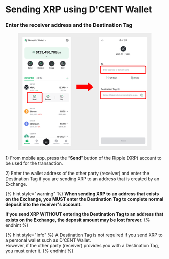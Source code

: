 # Sending XRP using D'CENT Wallet

### Enter the receiver address and the Destination Tag

<figure><img src="../../../.gitbook/assets/20 (3).png" alt=""><figcaption></figcaption></figure>

1\) From mobile app, press the “**Send**” button of the Ripple (XRP) account to be used for the transaction.

2\) Enter the wallet address of the other party (receiver) and enter the Destination Tag if you are sending XRP to an address that is created by an Exchange.

{% hint style="warning" %}
**When sending XRP to an address that exists on the Exchange, you MUST enter the Destination Tag to complete normal deposit into the receiver's account.**

**If you send XRP WITHOUT entering the Destination Tag to an address that exists on the Exchange, the deposit amount may be lost forever.**
{% endhint %}

{% hint style="info" %}
A Destination Tag is not required if you send XRP to a personal wallet such as D'CENT Wallet.\
However, if the other party (receiver) provides you with a Destination Tag, you must enter it.
{% endhint %}
